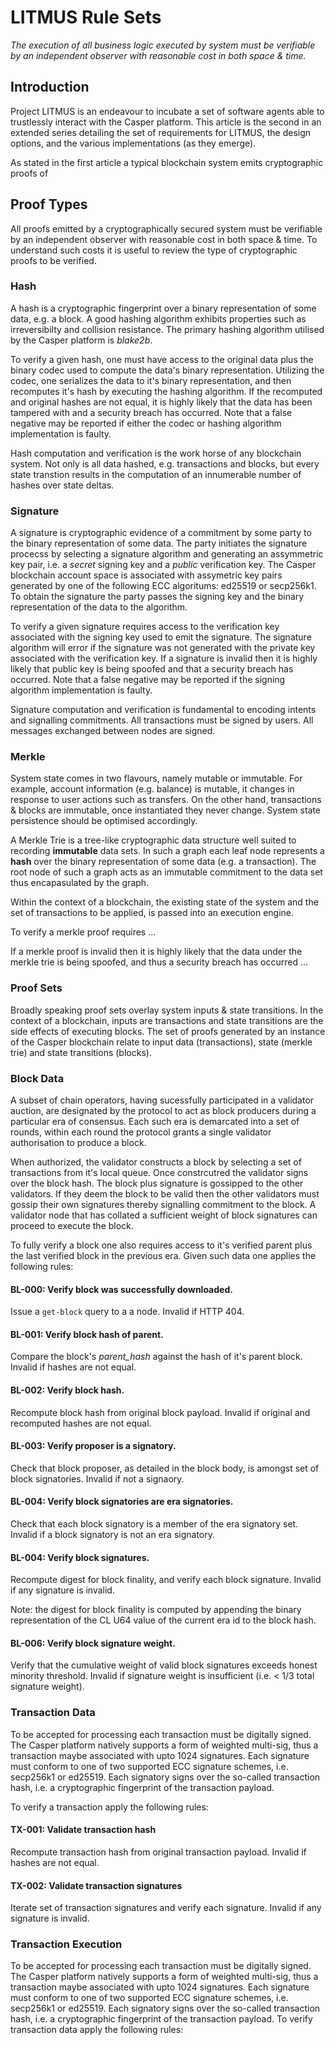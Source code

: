 # LITMUS Rule Sets

*The execution of all business logic executed by system must be verifiable by an independent observer with reasonable cost in both space & time.*

## Introduction

Project LITMUS is an endeavour to incubate a set of software agents able to trustlessly interact with the Casper platform.  This article is the second in an extended series detailing the set of requirements for LITMUS, the design options, and the various implementations (as they emerge).  

As stated in the first article a typical blockchain system emits cryptographic proofs of 

## Proof Types

All proofs emitted by a cryptographically secured system must be verifiable by an independent observer with reasonable cost in both space & time.  To understand such costs it is useful to review the type of cryptographic proofs to be verified.  

### Hash

A hash is a cryptographic fingerprint over a binary representation of some data, e.g. a block.  A good hashing algorithm exhibits properties such as irreversibilty and collision resistance.  The primary hashing algorithm utilised by the Casper platform is *blake2b*.

To verify a given hash, one must have access to the original data plus the binary codec used to compute the data's binary representation.  Utilizing the codec, one serializes the data to it's binary representation, and then recomputes it's hash by executing the hashing algorithm.  If the recomputed and original hashes are not equal, it is highly likely that the data has been tampered with and a security breach has occurred.  Note that a false negative may be reported if either the codec or hashing algorithm implementation is faulty.

Hash computation and verification is the work horse of any blockchain system.  Not only is all data hashed, e.g. transactions and blocks, but every state transtion results in the computation of an innumerable number of hashes over state deltas.  

### Signature

A signature is cryptographic evidence of a commitment by some party to the binary representation of some data.  The party initiates the signature procecss by selecting a signature algorithm and generating an assymmetric key pair, i.e. a *secret* signing key and a *public* verification key.  The Casper blockchain account space is associated with assymetric key pairs generated by one of the following ECC algoritums: ed25519 or secp256k1.  To obtain the signature the party passes the signing key and the binary representation of the data to the algorithm.

To verify a given signature requires access to the verification key associated with the signing key used to emit the signature.  The signature algorithm will error if the signature was not generated with the private key associated with the verification key.  If a signature is invalid then it is highly likely that public key is being spoofed and that a security breach has occurred.  Note that a false negative may be reported if the signing algorithm implementation is faulty.

Signature computation and verification is fundamental to encoding intents and signalling commitments.  All transactions must be signed by users.  All messages exchanged between nodes are signed.  

### Merkle

System state comes in two flavours, namely mutable or immutable.  For example, account information (e.g. balance) is mutable, it changes in response to user actions such as transfers.  On the other hand, transactions & blocks are immutable, once instantiated they never change.  System state persistence should be optimised accordingly.

A Merkle Trie is a tree-like cryptographic data structure well suited to recording **immutable** data sets.  In such a graph each leaf node represents a **hash** over the binary representation of some data (e.g. a transaction).  The root node of such a graph acts as an immutable commitment to the data set thus encapasulated by the graph.






Within the context of a blockchain, the existing state of the system and the set of transactions to be applied, is passed into an execution engine.  

To verify a merkle proof requires ...

If a merkle proof is invalid then it is highly likely that the data under the merkle trie is being spoofed, and thus a security breach has occurred ...

### Proof Sets

Broadly speaking proof sets overlay system inputs & state transitions.  In the context of a blockchain, inputs are transactions and state transitions are the side effects of executing blocks.  The set of proofs generated by an instance of the Casper blockchain relate to input data (transactions), state (merkle trie) and state transitions (blocks).

### Block Data

A subset of chain operators, having sucessfully participated in a validator auction, are designated by the protocol to act as block producers during a particular era of consensus.  Each such era is demarcated into a set of rounds, within each round the protocol grants a single validator authorisation to produce a block.

When authorized, the validator constructs a block by selecting a set of transactions from it's local queue.  Once constrcutred the validator signs over the block hash.  The block plus signature is gossipped to the other validators.  If they deem the block to be valid then the other validators must gossip their own signatures thereby signalling commitment to the block.  A validator node that has collated a sufficient weight of block signatures can proceed to execute the block.

To fully verify a block one also requires access to it's verified parent plus the last verified block in the previous era.  Given such data one applies the following rules:

#### BL-000: Verify block was successfully downloaded.

Issue a `get-block` query to a a node.  Invalid if HTTP 404.  

#### BL-001: Verify block hash of parent.

Compare the block's *parent_hash* against the hash of it's parent block.  Invalid if hashes are not equal.

#### BL-002: Verify block hash.

Recompute block hash from original block payload.  Invalid if original and recomputed hashes are not equal.

#### BL-003: Verify proposer is a signatory.

Check that block proposer, as detailed in the block body, is amongst set of block signatories.  Invalid if not a signaory.

#### BL-004: Verify block signatories are era signatories.

Check that each block signatory is a member of the era signatory set.  Invalid if a block signatory is not an era signatory.

#### BL-004: Verify block signatures.

Recompute digest for block finality, and verify each block signature.  Invalid if any signature is invalid.

Note: the digest for block finality is computed by appending the binary representation of the CL U64 value of the current era id to the block hash.

#### BL-006: Verify block signature weight.

Verify that the cumulative weight of valid block signatures exceeds honest minority threshold.  Invalid if signature weight is insufficient (i.e. < 1/3 total signature weight).

### Transaction Data

To be accepted for processing each transaction must be digitally signed.  The Casper platform natively supports a form of weighted multi-sig, thus a transaction maybe associated with upto 1024 signatures.  Each signature must conform to one of two supported ECC signature schemes, i.e. secp256k1 or ed25519.  Each signatory signs over the so-called transaction hash, i.e. a cryptographic fingerprint of the transaction payload.  

To verify a transaction apply the following rules:

#### TX-001: Validate transaction hash

Recompute transaction hash from original transaction payload.  Invalid if hashes are not equal.

#### TX-002: Validate transaction signatures

Iterate set of transaction signatures and verify each signature.  Invalid if any signature is invalid.

### Transaction Execution

To be accepted for processing each transaction must be digitally signed.  The Casper platform natively supports a form of weighted multi-sig, thus a transaction maybe associated with upto 1024 signatures.  Each signature must conform to one of two supported ECC signature schemes, i.e. secp256k1 or ed25519.  Each signatory signs over the so-called transaction hash, i.e. a cryptographic fingerprint of the transaction payload.  To verify transaction data apply the following rules:

